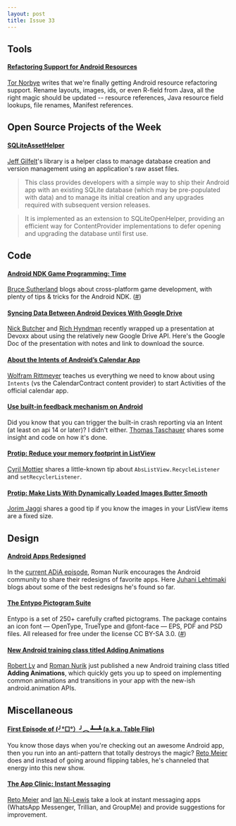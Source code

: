 ```yaml
---
layout: post
title: Issue 33
---
```

## Tools

#### [Refactoring Support for Android Resources](https://plus.google.com/116539451797396019960/posts/7c4sNqVnqMt)
[Tor Norbye](https://plus.google.com/116539451797396019960) writes that we're finally getting Android resource refactoring support. Rename layouts, images, ids, or even R-field from Java, all the right magic should be updated -- resource references, Java resource field lookups, file renames, Manifest references.

## Open Source Projects of the Week

#### [SQLiteAssetHelper](https://github.com/jgilfelt/android-sqlite-asset-helper)
[Jeff Gilfelt](https://plus.google.com/104992412719307414985)'s library is a helper class to manage database creation and version management using an application's raw asset files.

>This class provides developers with a simple way to ship their Android app with an existing SQLite database (which may be pre-populated with data) and to manage its initial creation and any upgrades required with subsequent version releases.

> It is implemented as an extension to SQLiteOpenHelper, providing an efficient way for ContentProvider implementations to defer opening and upgrading the database until first use.

## Code

#### [Android NDK Game Programming: Time](http://brucesutherland.blogspot.com/2012/11/android-ndk-game-programming-time.html)
[Bruce Sutherland](https://plus.google.com/110915631735542360010) blogs about cross-platform game development, with plenty of tips & tricks for the Android NDK.
([#](https://plus.google.com/101948439228765005787/posts/7oX1KLcjjjD))

#### [Syncing Data Between Android Devices With Google Drive](https://docs.google.com/document/pub?id=1FN_psm6l1DDQ90wg5yM2puKhbwJcapfukv0AF6Q3HYc)
[Nick Butcher](https://plus.google.com/118292708268361843293) and [Rich Hyndman](https://plus.google.com/115995639636688350464) recently wrapped up a presentation at Devoxx about using the relatively new Google Drive API. Here's the Google Doc of the presentation with notes and link to download the source.

#### [About the Intents of Android’s Calendar App](http://www.grokkingandroid.com/intents-of-androids-calendar-app)
[Wolfram Rittmeyer](https://plus.google.com/101948439228765005787) teaches us everything we need to know about using `Intents` (vs the CalendarContract content provider) to start Activities of the official calendar app.

#### [Use built-in feedback mechanism on Android](http://blog.tomtasche.at/2012/10/use-built-in-feedback-mechanism-on.html)
Did you know that you can trigger the built-in crash reporting via an Intent (at least on api 14 or later)? I didn't either. [Thomas Taschauer](https://plus.google.com/u/0/108466870039650470305) shares some insight and code on how it's done.

#### [Protip: Reduce your memory footprint in ListView](https://plus.google.com/118417777153109946393/posts/baT6EyiZzSK)
[Cyril Mottier](https://plus.google.com/118417777153109946393) shares a little-known tip about `AbsListView.RecycleListener` and `setRecyclerListener`.

#### [Protip: Make Lists With Dynamically Loaded Images Butter Smooth](https://plus.google.com/113058165720861374515/posts/iTk4PjgeAWX)
[Jorim Jaggi](https://plus.google.com/113058165720861374515) shares a good tip if you know the images in your ListView items are a fixed size.

## Design

#### [Android Apps Redesigned](http://www.androiduipatterns.com/2012/11/android-apps-redesigned.html)
In the [current ADiA episode](http://www.youtube.com/playlist?list=PLWz5rJ2EKKc8j2B95zGMb8muZvrIy-wcF), Roman Nurik encourages the Android community to share their redesigns of favorite apps. Here [Juhani Lehtimaki](https://plus.google.com/102272971619910906878) blogs about some of the best redesigns he's found so far.

#### [The Entypo Pictogram Suite](http://www.entypo.com/)
Entypo is a set of 250+ carefully crafted pictograms. The package contains an icon font — OpenType, TrueType and @font-face — EPS, PDF and PSD files. All released for free under the license CC BY-SA 3.0. ([#](http://beautifulpixels.com/web/entypo-carefully-crafted-pictograms/))

#### [New Android training class titled Adding Animations](https://plus.google.com/113735310430199015092/posts/FpqgDJvRcgd)
[Robert Ly](https://plus.google.com/113397378275554265041) and [Roman Nurik](https://plus.google.com/113735310430199015092) just published a new Android training class titled **Adding Animations**, which quickly gets you up to speed on implementing common animations and transitions in your app with the new-ish android.animation APIs.

## Miscellaneous

#### [First Episode of (╯°□°）╯︵ ┻━┻ (a.k.a. Table Flip)](https://www.youtube.com/watch?v=631T7B8HOv4)
You know those days when you're checking out an awesome Android app, then you run into an anti-pattern that totally destroys the magic? [Reto Meier](https://plus.google.com/111169963967137030210) does and instead of going around flipping tables, he's channeled that energy into this new show.

#### [The App Clinic: Instant Messaging](http://www.youtube.com/watch?v=2qSp25RY3xI)
[Reto Meier](https://plus.google.com/111169963967137030210) and [Ian Ni-Lewis](https://plus.google.com/109486821799932251955) take a look at instant messaging apps (WhatsApp Messenger, Trillian, and GroupMe) and provide suggestions for improvement.
